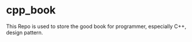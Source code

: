 # cpp_book
This Repo is used to store the good book for programmer, especially C++, design pattern.
